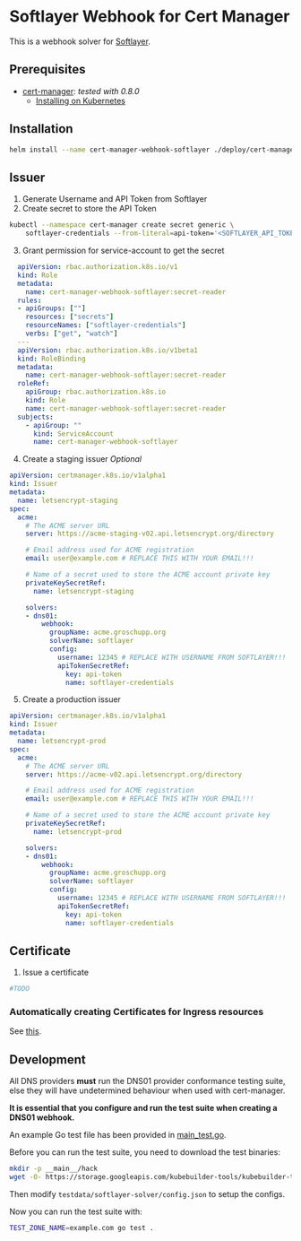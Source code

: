 # Softlayer Webhook for Cert Manager

This is a webhook solver for [Softlayer](http://www.softlayer.com).

## Prerequisites

* [cert-manager](https://github.com/jetstack/cert-manager): *tested with 0.8.0*
    - [Installing on Kubernetes](https://docs.cert-manager.io/en/release-0.8/getting-started/install/kubernetes.html)

## Installation

```bash
helm install --name cert-manager-webhook-softlayer ./deploy/cert-manager-webhook-softlayer
```

## Issuer

1. Generate Username and API Token from Softlayer
2. Create secret to store the API Token
```bash
kubectl --namespace cert-manager create secret generic \
    softlayer-credentials --from-literal=api-token='<SOFTLAYER_API_TOKEN>'
```

3. Grant permission for service-account to get the secret
```yaml
  apiVersion: rbac.authorization.k8s.io/v1
  kind: Role
  metadata:
    name: cert-manager-webhook-softlayer:secret-reader
  rules:
  - apiGroups: [""]
    resources: ["secrets"]
    resourceNames: ["softlayer-credentials"]
    verbs: ["get", "watch"]
  ---
  apiVersion: rbac.authorization.k8s.io/v1beta1
  kind: RoleBinding
  metadata:
    name: cert-manager-webhook-softlayer:secret-reader
  roleRef:
    apiGroup: rbac.authorization.k8s.io
    kind: Role
    name: cert-manager-webhook-softlayer:secret-reader
  subjects:
    - apiGroup: ""
      kind: ServiceAccount
      name: cert-manager-webhook-softlayer
```

4. Create a staging issuer *Optional*
```yaml
apiVersion: certmanager.k8s.io/v1alpha1
kind: Issuer
metadata:
  name: letsencrypt-staging
spec:
  acme:
    # The ACME server URL
    server: https://acme-staging-v02.api.letsencrypt.org/directory

    # Email address used for ACME registration
    email: user@example.com # REPLACE THIS WITH YOUR EMAIL!!!

    # Name of a secret used to store the ACME account private key
    privateKeySecretRef:
      name: letsencrypt-staging

    solvers:
    - dns01:
        webhook:
          groupName: acme.groschupp.org
          solverName: softlayer
          config:
            username: 12345 # REPLACE WITH USERNAME FROM SOFTLAYER!!!
            apiTokenSecretRef:
              key: api-token
              name: softlayer-credentials
```

5. Create a production issuer
```yaml
apiVersion: certmanager.k8s.io/v1alpha1
kind: Issuer
metadata:
  name: letsencrypt-prod
spec:
  acme:
    # The ACME server URL
    server: https://acme-v02.api.letsencrypt.org/directory

    # Email address used for ACME registration
    email: user@example.com # REPLACE THIS WITH YOUR EMAIL!!!

    # Name of a secret used to store the ACME account private key
    privateKeySecretRef:
      name: letsencrypt-prod

    solvers:
    - dns01:
        webhook:
          groupName: acme.groschupp.org
          solverName: softlayer
          config:
            username: 12345 # REPLACE WITH USERNAME FROM SOFTLAYER!!!
            apiTokenSecretRef:
              key: api-token
              name: softlayer-credentials
```

## Certificate

1. Issue a certificate
```yaml
#TODO
```

### Automatically creating Certificates for Ingress resources

See [this](https://docs.cert-manager.io/en/latest/tasks/issuing-certificates/ingress-shim.html).

## Development

All DNS providers **must** run the DNS01 provider conformance testing suite,
else they will have undetermined behaviour when used with cert-manager.

**It is essential that you configure and run the test suite when creating a
DNS01 webhook.**

An example Go test file has been provided in [main_test.go]().

Before you can run the test suite, you need to download the test binaries:

```bash
mkdir -p __main__/hack
wget -O- https://storage.googleapis.com/kubebuilder-tools/kubebuilder-tools-1.14.1-linux-amd64.tar.gz | tar xz --strip-components=1 -C __main__/hack
```

Then modify `testdata/softlayer-solver/config.json` to setup the configs.

Now you can run the test suite with:

```bash
TEST_ZONE_NAME=example.com go test .
```
